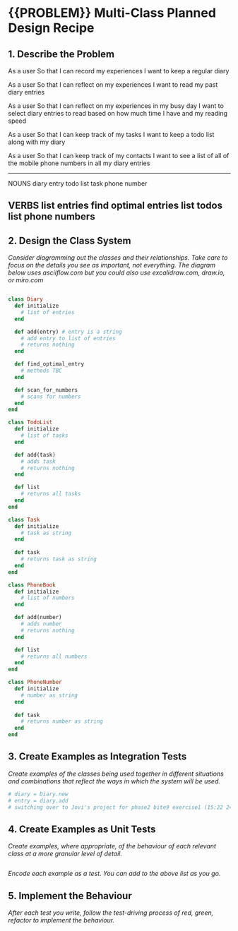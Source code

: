 # {{PROBLEM}} Multi-Class Planned Design Recipe

## 1. Describe the Problem

As a user
So that I can record my experiences
I want to keep a regular diary

As a user
So that I can reflect on my experiences
I want to read my past diary entries

As a user
So that I can reflect on my experiences in my busy day
I want to select diary entries to read based on how much time I have and my reading speed

As a user
So that I can keep track of my tasks
I want to keep a todo list along with my diary

As a user
So that I can keep track of my contacts
I want to see a list of all of the mobile phone numbers in all my diary entries

----
NOUNS
diary
entry
todo list
task
phone number

VERBS
list entries
find optimal entries
list todos
list phone numbers
----



## 2. Design the Class System

_Consider diagramming out the classes and their relationships. Take care to
focus on the details you see as important, not everything. The diagram below
uses asciiflow.com but you could also use excalidraw.com, draw.io, or miro.com_

```ruby

class Diary
  def initialize
    # list of entries
  end

  def add(entry) # entry is a string    
    # add entry to list of entries
    # returns nothing
  end

  def find_optimal_entry
    # methods TBC
  end

  def scan_for_numbers
    # scans for numbers 
  end
end

class TodoList
  def initialize
    # list of tasks
  end

  def add(task)
    # adds task
    # returns nothing
  end

  def list
    # returns all tasks
  end 
end

class Task
  def initialize
    # task as string
  end
  
  def task
    # returns task as string
  end  
end

class PhoneBook
  def initialize
    # list of numbers
  end

  def add(number)
    # adds number
    # returns nothing
  end

  def list
    # returns all numbers
  end 
end

class PhoneNumber
  def initialize
    # number as string
  end
  
  def task
    # returns number as string
  end  
end

```

## 3. Create Examples as Integration Tests

_Create examples of the classes being used together in different situations and
combinations that reflect the ways in which the system will be used._

```ruby
# diary = Diary.new
# entry = diary.add
# switching over to Jovi's project for phase2 bite9 exercise1 (15:22 24-Aug-2022)
```

## 4. Create Examples as Unit Tests

_Create examples, where appropriate, of the behaviour of each relevant class at
a more granular level of detail._

```ruby

```

_Encode each example as a test. You can add to the above list as you go._

## 5. Implement the Behaviour

_After each test you write, follow the test-driving process of red, green,
refactor to implement the behaviour._